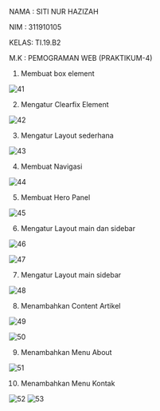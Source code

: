 NAMA : SITI NUR HAZIZAH

NIM  : 311910105

KELAS: TI.19.B2

M.K  : PEMOGRAMAN WEB (PRAKTIKUM-4)



1. Membuat box element
 
 ![41](https://user-images.githubusercontent.com/81575487/115236516-a819a380-a145-11eb-8970-7e046bf461a0.PNG)
 
 2. Mengatur Clearfix Element
  
  ![42](https://user-images.githubusercontent.com/81575487/115236742-ed3dd580-a145-11eb-81be-2ece9fcb1997.PNG)
  
 3. Mengatur Layout sederhana
 
  ![43](https://user-images.githubusercontent.com/81575487/115236833-0e062b00-a146-11eb-844a-2e26f6eb0850.PNG)

4. Membuat Navigasi

![44](https://user-images.githubusercontent.com/81575487/115237088-558cb700-a146-11eb-90cc-f66ccf578b27.PNG)
 
 5. Membuat Hero Panel
 
 ![45](https://user-images.githubusercontent.com/81575487/115237160-6ccba480-a146-11eb-9de5-5e2f631dedd4.PNG)
  
  6. Mengatur Layout main dan sidebar

![46](https://user-images.githubusercontent.com/81575487/115237255-8f5dbd80-a146-11eb-86fc-4301761fb04f.PNG)

![47](https://user-images.githubusercontent.com/81575487/115237289-98e72580-a146-11eb-8e4c-39dae51d84a9.PNG)

7. Mengatur Layout main sidebar

![48](https://user-images.githubusercontent.com/81575487/115237630-f9766280-a146-11eb-9dac-4ff2b784140b.PNG)

8. Menambahkan Content Artikel

![49](https://user-images.githubusercontent.com/81575487/115237908-4ce8b080-a147-11eb-8128-4b897a78c90e.PNG)

![50](https://user-images.githubusercontent.com/81575487/115237931-53772800-a147-11eb-9157-86450b5c1a67.PNG)

9. Menambahkan Menu About

![51](https://user-images.githubusercontent.com/81575487/115238090-7b668b80-a147-11eb-9fcb-8240af061b02.PNG)

10. Menambahkan Menu Kontak

![52](https://user-images.githubusercontent.com/81575487/115238220-a18c2b80-a147-11eb-94f3-6cb4800e8152.PNG)
![53](https://user-images.githubusercontent.com/81575487/115238245-a9e46680-a147-11eb-80a0-cd4d82fef85b.PNG)




